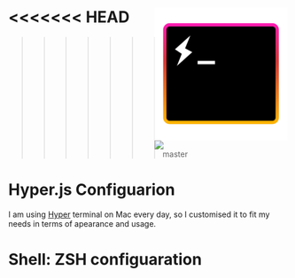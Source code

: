 <<<<<<< HEAD
[<img src="http://github.com/georgelivas/.hyper.js/blob/master/readmeRresources/Hyper-1.png" align="right" width="240" style="margin-left: 20px">](https://hyper.is)
=======
[<img src="https://raw.githubusercontent.com/bnb/awesome-hyper/master/Hyper-Mark-Large.png" align="right" width="240" style="margin-left: 20px">](https://hyper.is)
>>>>>>> master
# Hyper.js Configuarion
I am using [Hyper](https://hyper.is/) terminal on Mac every day, so I customised it to fit my needs in terms of apearance and usage.


# Shell: ZSH configuaration
